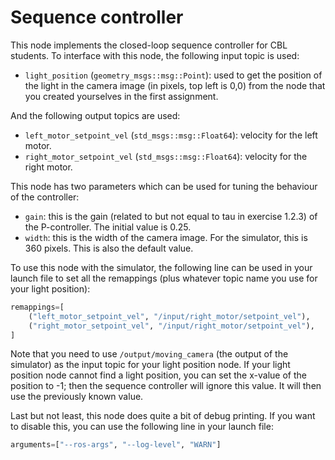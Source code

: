 # Sequence controller

This node implements the closed-loop sequence controller for CBL students. To interface with this node, the following input topic is used:

- `light_position` (`geometry_msgs::msg::Point`): used to get the position of the light in the camera image (in pixels, top left is 0,0) from the node that you created yourselves in the first assignment.

And the following output topics are used:

- `left_motor_setpoint_vel` (`std_msgs::msg::Float64`): velocity for the left motor.
- `right_motor_setpoint_vel` (`std_msgs::msg::Float64`): velocity for the right motor.

This node has two parameters which can be used for tuning the behaviour of the controller:

- `gain`: this is the gain (related to but not equal to tau in exercise 1.2.3) of the P-controller. The initial value is 0.25.
- `width`: this is the width of the camera image. For the simulator, this is 360 pixels. This is also the default value.

To use this node with the simulator, the following line can be used in your launch file to set all the remappings (plus whatever topic name you use for your light position):

```python
remappings=[
    ("left_motor_setpoint_vel", "/input/right_motor/setpoint_vel"),
    ("right_motor_setpoint_vel", "/input/right_motor/setpoint_vel"),
]
```

Note that you need to use `/output/moving_camera` (the output of the simulator) as the input topic for your light position node. If your light position node cannot find a light position, you can set the x-value of the position to -1; then the sequence controller will ignore this value. It will then use the previously known value.

Last but not least, this node does quite a bit of debug printing. If you want to disable this, you can use the following line in your launch file:

```python
arguments=["--ros-args", "--log-level", "WARN"]
```
